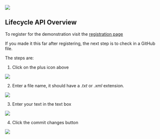 <img src="http://lm.epaas.info:8080/LMApiDemo/rs/soasoftware/images/logo.png"/>

Lifecycle API Overview
----------------------

To register for the demonstration visit the <a href="http://lm.epaas.info:8080/LMApiDemo">registration page</a>

If you made it this far after registering, the next step is to check in a GitHub file.

The steps are:

1) Click on the plus icon above

<img src="http://lm.epaas.info:8080/LMApiDemo/img/github/addfile.png"/>

2) Enter a file name, it should have a *.txt* or *.xml* extension.

<img src="http://lm.epaas.info:8080/LMApiDemo/img/github/filename.png"/>

3) Enter your text in the text box

<img src="http://lm.epaas.info:8080/LMApiDemo/img/github/text.png"/>

4) Click the commit changes button

<img src="http://lm.epaas.info:8080/LMApiDemo/img/github/commit.png"/>



